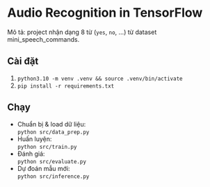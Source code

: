 # Audio Recognition in TensorFlow

Mô tả: project nhận dạng 8 từ (`yes`, `no`, …) từ dataset mini_speech_commands.

## Cài đặt
1. `python3.10 -m venv .venv && source .venv/bin/activate`  
2. `pip install -r requirements.txt`  

## Chạy
- Chuẩn bị & load dữ liệu:  
  `python src/data_prep.py`
- Huấn luyện:  
  `python src/train.py`
- Đánh giá:  
  `python src/evaluate.py`
- Dự đoán mẫu mới:  
  `python src/inference.py`
